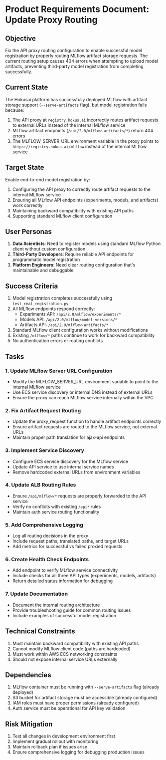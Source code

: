 # Product Requirements Document: Update Proxy Routing

## Objective

Fix the API proxy routing configuration to enable successful model registration by properly routing MLflow artifact storage requests. The current routing setup causes 404 errors when attempting to upload model artifacts, preventing third-party model registration from completing successfully.

## Current State

The Hokusai platform has successfully deployed MLflow with artifact storage support (`--serve-artifacts` flag), but model registration fails because:

1. The API proxy at `registry.hokus.ai` incorrectly routes artifact requests to external URLs instead of the internal MLflow service
2. MLflow artifact endpoints (`/api/2.0/mlflow-artifacts/*`) return 404 errors
3. The MLFLOW_SERVER_URL environment variable in the proxy points to `https://registry.hokus.ai/mlflow` instead of the internal MLflow service

## Target State

Enable end-to-end model registration by:

1. Configuring the API proxy to correctly route artifact requests to the internal MLflow service
2. Ensuring all MLflow API endpoints (experiments, models, and artifacts) work correctly
3. Maintaining backward compatibility with existing API paths
4. Supporting standard MLflow client configuration

## User Personas

1. **Data Scientists**: Need to register models using standard MLflow Python client without custom configuration
2. **Third-Party Developers**: Require reliable API endpoints for programmatic model registration
3. **Platform Engineers**: Need clear routing configuration that's maintainable and debuggable

## Success Criteria

1. Model registration completes successfully using `test_real_registration.py`
2. All MLflow endpoints respond correctly:
   - Experiments API: `/api/2.0/mlflow/experiments/*`
   - Models API: `/api/2.0/mlflow/model-versions/*`
   - Artifacts API: `/api/2.0/mlflow-artifacts/*`
3. Standard MLflow client configuration works without modifications
4. Existing `/mlflow/*` paths continue to work for backward compatibility
5. No authentication errors or routing conflicts

## Tasks

### 1. Update MLflow Server URL Configuration
- Modify the MLFLOW_SERVER_URL environment variable to point to the internal MLflow service
- Use ECS service discovery or internal DNS instead of external URLs
- Ensure the proxy can reach MLflow service internally within the VPC

### 2. Fix Artifact Request Routing
- Update the proxy_request function to handle artifact endpoints correctly
- Ensure artifact requests are routed to the MLflow service, not external URLs
- Maintain proper path translation for ajax-api endpoints

### 3. Implement Service Discovery
- Configure ECS service discovery for the MLflow service
- Update API service to use internal service names
- Remove hardcoded external URLs from environment variables

### 4. Update ALB Routing Rules
- Ensure `/api/mlflow/*` requests are properly forwarded to the API service
- Verify no conflicts with existing `/api*` rules
- Maintain auth service routing functionality

### 5. Add Comprehensive Logging
- Log all routing decisions in the proxy
- Include request paths, translated paths, and target URLs
- Add metrics for successful vs failed proxied requests

### 6. Create Health Check Endpoints
- Add endpoint to verify MLflow service connectivity
- Include checks for all three API types (experiments, models, artifacts)
- Return detailed status information for debugging

### 7. Update Documentation
- Document the internal routing architecture
- Provide troubleshooting guide for common routing issues
- Include examples of successful model registration

## Technical Constraints

1. Must maintain backward compatibility with existing API paths
2. Cannot modify MLflow client code (paths are hardcoded)
3. Must work within AWS ECS networking constraints
4. Should not expose internal service URLs externally

## Dependencies

1. MLflow container must be running with `--serve-artifacts` flag (already deployed)
2. S3 bucket for artifact storage must be accessible (already configured)
3. IAM roles must have proper permissions (already configured)
4. Auth service must be operational for API key validation

## Risk Mitigation

1. Test all changes in development environment first
2. Implement gradual rollout with monitoring
3. Maintain rollback plan if issues arise
4. Ensure comprehensive logging for debugging production issues